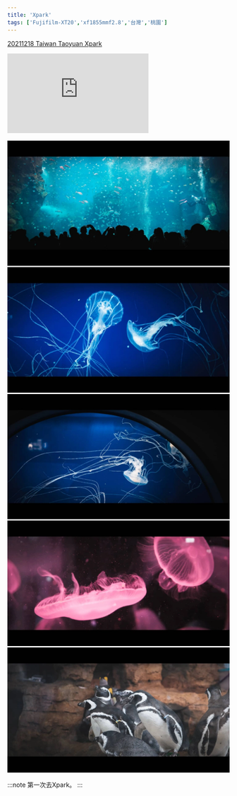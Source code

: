 ```yaml
---
title: 'Xpark'
tags: ['Fujifilm-XT20','xf1855mmf2.8','台灣','桃園']
---
```

[20211218 Taiwan Taoyuan Xpark](https://www.youtube.com/watch?v=IxmGLBir8EA&list=PL0OXdBIpu2-y089dJTpA3LBZACBOaCnBW&index=3)

<div className="video-container">
  <iframe 
    width="320" 
    height="180"
    src="https://www.youtube.com/embed/IxmGLBir8EA?si=fKHmuy_JKTv0l5uy"
    title="YouTube video player" 
    frameborder="0" 
    allow="accelerometer; autoplay; clipboard-write; encrypted-media; gyroscope; picture-in-picture; web-share" 
    allowfullscreen>
  </iframe>
</div>

![001](./img/instagram_output/202112/004.webp)
![002](./img/instagram_output/202112/005.webp)
![003](./img/instagram_output/202112/006.webp)
![004](./img/instagram_output/202112/002.webp)
![005](./img/instagram_output/202112/003.webp)

:::note 
第一次去Xpark。
:::